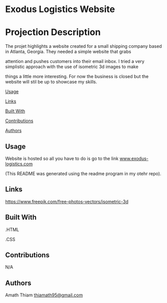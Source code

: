 # Exodus Logistics Website
# Projection Description 
The projet highlights a website created for a small shipping company based in Atlanta, Georgia. They needed a simple website that grabs
 
 attention and pushes customers into their email inbox. I tried a  very simplistic approach with the use of isometric 3d images to make 
 
 things a little more interesting. For now the business is closed but the website will stil be up to showcase my skills. 

[Usage](#usage)

[Links](#links)

[Built With](#built-with)

[Contributions](#contribtutions)

[Authors](#authors)

## Usage 

Website is hosted so all you have to do is go to the link www.exodus-logistics.com 

(This README was generated using the readme program in my otehr repo).

## Links

https://www.freepik.com/free-photos-vectors/isometric-3d

## Built With 

.HTML

.CSS
## Contributions

N/A

## Authors 

Amath Thiam
thiamath95@gmail.com
